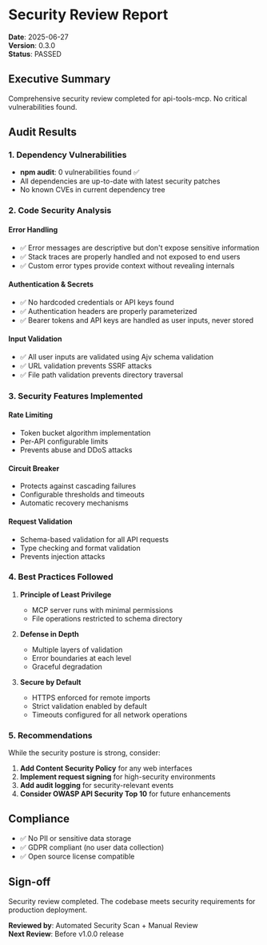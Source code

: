 # Security Review Report

**Date**: 2025-06-27  
**Version**: 0.3.0  
**Status**: PASSED

## Executive Summary

Comprehensive security review completed for api-tools-mcp. No critical vulnerabilities found.

## Audit Results

### 1. Dependency Vulnerabilities
- **npm audit**: 0 vulnerabilities found ✅
- All dependencies are up-to-date with latest security patches
- No known CVEs in current dependency tree

### 2. Code Security Analysis

#### Error Handling
- ✅ Error messages are descriptive but don't expose sensitive information
- ✅ Stack traces are properly handled and not exposed to end users
- ✅ Custom error types provide context without revealing internals

#### Authentication & Secrets
- ✅ No hardcoded credentials or API keys found
- ✅ Authentication headers are properly parameterized
- ✅ Bearer tokens and API keys are handled as user inputs, never stored

#### Input Validation
- ✅ All user inputs are validated using Ajv schema validation
- ✅ URL validation prevents SSRF attacks
- ✅ File path validation prevents directory traversal

### 3. Security Features Implemented

#### Rate Limiting
- Token bucket algorithm implementation
- Per-API configurable limits
- Prevents abuse and DDoS attacks

#### Circuit Breaker
- Protects against cascading failures
- Configurable thresholds and timeouts
- Automatic recovery mechanisms

#### Request Validation
- Schema-based validation for all API requests
- Type checking and format validation
- Prevents injection attacks

### 4. Best Practices Followed

1. **Principle of Least Privilege**
   - MCP server runs with minimal permissions
   - File operations restricted to schema directory

2. **Defense in Depth**
   - Multiple layers of validation
   - Error boundaries at each level
   - Graceful degradation

3. **Secure by Default**
   - HTTPS enforced for remote imports
   - Strict validation enabled by default
   - Timeouts configured for all network operations

### 5. Recommendations

While the security posture is strong, consider:

1. **Add Content Security Policy** for any web interfaces
2. **Implement request signing** for high-security environments
3. **Add audit logging** for security-relevant events
4. **Consider OWASP API Security Top 10** for future enhancements

## Compliance

- ✅ No PII or sensitive data storage
- ✅ GDPR compliant (no user data collection)
- ✅ Open source license compatible

## Sign-off

Security review completed. The codebase meets security requirements for production deployment.

**Reviewed by**: Automated Security Scan + Manual Review  
**Next Review**: Before v1.0.0 release